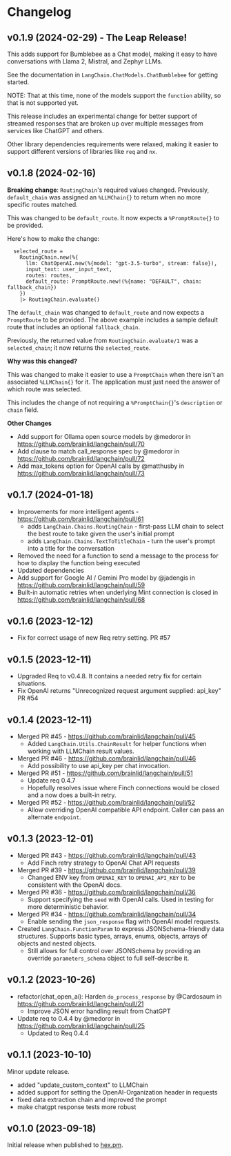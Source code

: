 # Changelog

## v0.1.9 (2024-02-29) - The Leap Release!

This adds support for Bumblebee as a Chat model, making it easy to have conversations with Llama 2, Mistral, and Zephyr LLMs.

See the documentation in `LangChain.ChatModels.ChatBumblebee` for getting started.

NOTE: That at this time, none of the models support the `function` ability, so that is not supported yet.

This release includes an experimental change for better support of streamed responses that are broken up over multiple messages from services like ChatGPT and others.

Other library dependencies requirements were relaxed, making it easier to support different versions of libraries like `req` and `nx`.


## v0.1.8 (2024-02-16)

**Breaking change**: `RoutingChain`'s required values changed. Previously, `default_chain` was assigned an `%LLMChain{}` to return when no more specific routes matched.

This was changed to be `default_route`. It now expects a `%PromptRoute{}` to be provided.

Here's how to make the change:

      selected_route =
        RoutingChain.new(%{
          llm: ChatOpenAI.new(%{model: "gpt-3.5-turbo", stream: false}),
          input_text: user_input_text,
          routes: routes,
          default_route: PromptRoute.new!(%{name: "DEFAULT", chain: fallback_chain})
        })
        |> RoutingChain.evaluate()

The `default_chain` was changed to `default_route` and now expects a `PromptRoute` to be provided. The above example includes a sample default route that includes an optional `fallback_chain`.

Previously, the returned value from `RoutingChain.evaluate/1` was a `selected_chain`; it now returns the `selected_route`.

**Why was this changed?**

This was changed to make it easier to use a `PromptChain` when there isn't an associated `%LLMChain{}` for it. The application must just need the answer of which route was selected.

This includes the change of not requiring a `%PromptChain{}`'s `description` or `chain` field.

**Other Changes**
* Add support for Ollama open source models by @medoror in https://github.com/brainlid/langchain/pull/70
* Add clause to match call_response spec by @medoror in https://github.com/brainlid/langchain/pull/72
* Add max_tokens option for OpenAI calls by @matthusby in https://github.com/brainlid/langchain/pull/73

## v0.1.7 (2024-01-18)

- Improvements for more intelligent agents - https://github.com/brainlid/langchain/pull/61
  - adds `LangChain.Chains.RoutingChain` - first-pass LLM chain to select the best route to take given the user's initial prompt
  - adds `LangChain.Chains.TextToTitleChain` - turn the user's prompt into a title for the conversation
- Removed the need for a function to send a message to the process for how to display the function being executed
- Updated dependencies
- Add support for Google AI / Gemini Pro model by @jadengis in https://github.com/brainlid/langchain/pull/59
- Built-in automatic retries when underlying Mint connection is closed in https://github.com/brainlid/langchain/pull/68

## v0.1.6 (2023-12-12)

- Fix for correct usage of new Req retry setting. PR #57

## v0.1.5 (2023-12-11)

- Upgraded Req to v0.4.8. It contains a needed retry fix for certain situations.
- Fix OpenAI returns "Unrecognized request argument supplied: api_key" PR #54

## v0.1.4 (2023-12-11)

- Merged PR #45 - https://github.com/brainlid/langchain/pull/45
  - Added `LangChain.Utils.ChainResult` for helper functions when working with LLMChain result values.
- Merged PR #46 - https://github.com/brainlid/langchain/pull/46
  - Add possibility to use api_key per chat invocation.
- Merged PR #51 - https://github.com/brainlid/langchain/pull/51
  - Update req 0.4.7
  - Hopefully resolves issue where Finch connections would be closed and a now does a built-in retry.
- Merged PR #52 - https://github.com/brainlid/langchain/pull/52
  - Allow overriding OpenAI compatible API endpoint. Caller can pass an alternate `endpoint`.

## v0.1.3 (2023-12-01)

- Merged PR #43 - https://github.com/brainlid/langchain/pull/43
  - Add Finch retry strategy to OpenAI Chat API requests
- Merged PR #39 - https://github.com/brainlid/langchain/pull/39
  - Changed ENV key from `OPENAI_KEY` to `OPENAI_API_KEY` to be consistent with the OpenAI docs.
- Merged PR #36 - https://github.com/brainlid/langchain/pull/36
  - Support specifying the `seed` with OpenAI calls. Used in testing for more deterministic behavior.
- Merged PR #34 - https://github.com/brainlid/langchain/pull/34
  - Enable sending the `json_response` flag with OpenAI model requests.
- Created `LangChain.FunctionParam` to express JSONSchema-friendly data structures. Supports basic types, arrays, enums, objects, arrays of objects and nested objects.
  - Still allows for full control over JSONSchema by providing an override `parameters_schema` object to full self-describe it.

## v0.1.2 (2023-10-26)

- refactor(chat_open_ai): Harden `do_process_response` by @Cardosaum in https://github.com/brainlid/langchain/pull/21
  - Improve JSON error handling result from ChatGPT
- Update req to 0.4.4 by @medoror in https://github.com/brainlid/langchain/pull/25
  - Updated to Req 0.4.4


## v0.1.1 (2023-10-10)

Minor update release.

- added "update_custom_context" to LLMChain
- added support for setting the OpenAI-Organization header in requests
- fixed data extraction chain and improved the prompt
- make chatgpt response tests more robust


## v0.1.0 (2023-09-18)

Initial release when published to [hex.pm](https://hex.pm).
